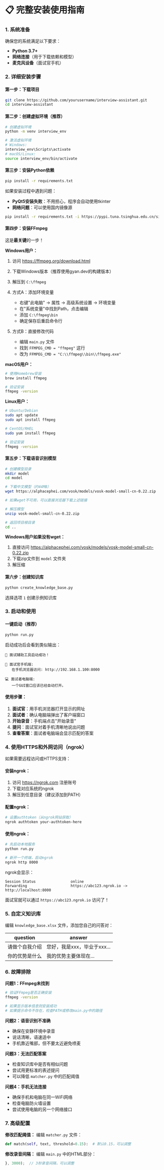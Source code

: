 

# 📋 完整安装使用指南

### 1. 系统准备
确保您的系统满足以下要求：
- **Python 3.7+** 
- **网络连接**（用于下载依赖和模型）
- **麦克风设备**（面试官手机）

### 2. 详细安装步骤

#### 第一步：下载项目
```bash
git clone https://github.com/yourusername/interview-assistant.git
cd interview-assistant
```

#### 第二步：创建虚拟环境（推荐）
```bash
# 创建虚拟环境
python -m venv interview_env

# 激活虚拟环境
# Windows:
interview_env\Scripts\activate
# macOS/Linux:
source interview_env/bin/activate
```

#### 第三步：安装Python依赖
```bash
pip install -r requirements.txt
```

如果安装过程中遇到问题：
- **PyQt5安装失败**：不用担心，程序会自动使用tkinter
- **网络问题**：可以使用国内镜像源
```bash
pip install -r requirements.txt -i https://pypi.tuna.tsinghua.edu.cn/simple
```

#### 第四步：安装FFmpeg
这是**最关键**的一步！

**Windows用户：**
1. 访问 https://ffmpeg.org/download.html
2. 下载Windows版本（推荐使用gyan.dev的构建版本）
3. 解压到 `C:\ffmpeg`
4. 方式A：添加环境变量
   - 右键"此电脑" → 属性 → 高级系统设置 → 环境变量
   - 在"系统变量"中找到Path，点击编辑
   - 添加 `C:\ffmpeg\bin`
   - 确定保存后重启命令行
   
5. 方式B：直接修改代码
   - 编辑 `main.py` 文件
   - 找到 `FFMPEG_CMD = "ffmpeg"` 这行
   - 改为 `FFMPEG_CMD = "C:\\ffmpeg\\bin\\ffmpeg.exe"`

**macOS用户：**
```bash
# 使用Homebrew安装
brew install ffmpeg

# 验证安装
ffmpeg -version
```

**Linux用户：**
```bash
# Ubuntu/Debian
sudo apt update
sudo apt install ffmpeg

# CentOS/RHEL
sudo yum install ffmpeg

# 验证安装
ffmpeg -version
```

#### 第五步：下载语音识别模型
```bash
# 创建模型目录
mkdir model
cd model

# 下载中文模型（约44MB）
wget https://alphacephei.com/vosk/models/vosk-model-small-cn-0.22.zip

# 如果wget不可用，可以直接浏览器下载上述链接

# 解压模型
unzip vosk-model-small-cn-0.22.zip

# 返回项目根目录
cd ..
```

**Windows用户如果没有wget：**
1. 直接访问 https://alphacephei.com/vosk/models/vosk-model-small-cn-0.22.zip
2. 下载zip文件到 `model` 文件夹
3. 解压缩

#### 第六步：创建知识库
```bash
python create_knowledge_base.py
```
选择选项 `1` 创建示例知识库

### 3. 启动和使用

#### 一键启动（推荐）
```bash
python run.py
```

启动成功后会看到类似输出：
```
🎉 面试辅助工具启动成功！

📱 面试官手机端:
   在手机浏览器访问: http://192.168.1.100:8000
   
💻 面试者电脑端:
   一个GUI窗口应该已经自动打开。
```

#### 使用步骤：
1. **面试官**：用手机浏览器打开显示的网址
2. **面试者**：确认电脑端弹出了客户端窗口
3. **开始录音**：手机端点击"开始录音"
4. **提问**：面试官对着手机清晰地说出问题
5. **查看答案**：面试者电脑端会显示匹配的答案

### 4. 使用HTTPS和外网访问（ngrok）

如果需要远程访问或HTTPS支持：

#### 安装ngrok：
1. 访问 https://ngrok.com 注册账号
2. 下载对应系统的ngrok
3. 解压到任意目录（建议添加到PATH）

#### 配置ngrok：
```bash
# 设置authtoken（从ngrok网站获取）
ngrok authtoken your-authtoken-here
```

#### 使用ngrok：
```bash
# 先启动本地服务
python run.py

# 新开一个终端，启动ngrok
ngrok http 8000
```

ngrok会显示：
```
Session Status                online
Forwarding                    https://abc123.ngrok.io -> http://localhost:8000
```

面试官就可以通过 `https://abc123.ngrok.io` 访问了！

### 5. 自定义知识库

编辑 `knowledge_base.xlsx` 文件，添加您自己的问答对：

| question | answer |
|----------|--------|
| 请做个自我介绍 | 您好，我是xxx，毕业于xxx... |
| 你的优势是什么 | 我的优势主要体现在... |

### 6. 故障排除

**问题1：FFmpeg未找到**
```bash
# 验证FFmpeg是否正确安装
ffmpeg -version

# 如果显示版本信息则安装成功
# 如果提示命令不存在，检查PATH或修改main.py中的路径
```

**问题2：语音识别不准确**
- 确保在安静环境中录音
- 说话清晰，语速适中
- 手机靠近嘴部，但不要太近避免喷麦

**问题3：无法匹配答案**
- 检查知识库中是否有相似问题
- 尝试用更标准的表述提问
- 可以降低 `matcher.py` 中的匹配阈值

**问题4：手机无法连接**
- 确保手机和电脑在同一WiFi网络
- 检查电脑防火墙设置
- 尝试使用电脑的另一个网络接口

### 7. 高级配置

**修改匹配阈值：**
编辑 `matcher.py` 文件：
```python
def match(self, text, threshold=0.15):  # 默认0.15，可以调整
```

**修改录音间隔：**
编辑 `main.py` 中的HTML部分：
```javascript
}, 3000);  // 3秒录音间隔，可以调整
```
